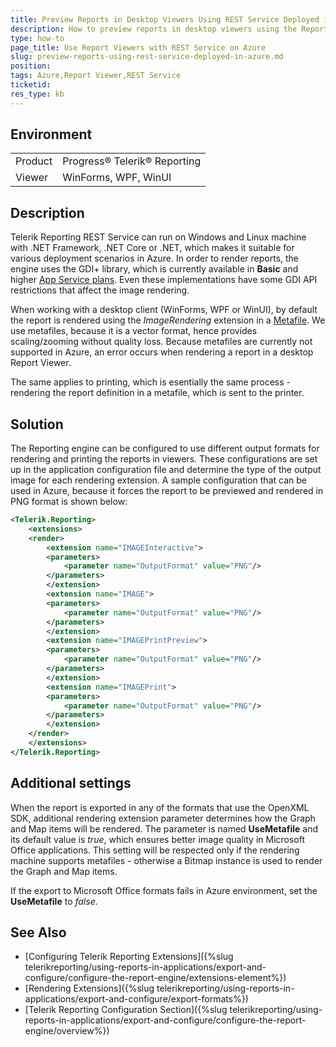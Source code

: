 ```yaml
---
title: Preview Reports in Desktop Viewers Using REST Service Deployed in Azure
description: How to preview reports in desktop viewers using the Reporting REST Service deployed in Azure
type: how-to
page_title: Use Report Viewers with REST Service on Azure
slug: preview-reports-using-rest-service-deployed-in-azure.md
position: 
tags: Azure,Report Viewer,REST Service
ticketid: 
res_type: kb
---
```


## Environment

<table>
	<tr>
		<td>Product</td>
		<td>Progress® Telerik® Reporting</td>
	</tr>
	<tr>
		<td>Viewer</td>
		<td>WinForms, WPF, WinUI</td>
	</tr>
</table>

## Description

Telerik Reporting REST Service can run on Windows and Linux  machine with .NET Framework, .NET Core or .NET, which makes it suitable for various deployment scenarios in Azure. In order to render reports, the engine uses the GDI+ library, which is currently available in **Basic** and higher [App Service plans](https://azure.microsoft.com/en-us/pricing/details/app-service/windows/). Even these implementations have some GDI API restrictions that affect the image rendering.

When working with a desktop client (WinForms, WPF or WinUI), by default the report is rendered using the *ImageRendering* extension in a [Metafile](https://learn.microsoft.com/en-us/openspecs/windows_protocols/ms-emf/91c257d7-c39d-4a36-9b1f-63e3f73d30ca). We use metafiles, because it is a vector format, hence provides scaling/zooming without quality loss. Because metafiles are currently not supported in Azure, an error occurs when rendering a report in a desktop Report Viewer.

The same applies to printing, which is esentially the same process - rendering the report definition in a metafile, which is sent to the printer.

## Solution

The Reporting engine can be configured to use different output formats for rendering and printing the reports in viewers. These configurations are set up in the application configuration file and determine the type of the output image for each rendering extension. A sample configuration that can be used in Azure, because it forces the report to be previewed and rendered in PNG format is shown below:

````XML
<Telerik.Reporting>
	<extensions>
	<render>
		<extension name="IMAGEInteractive">
		<parameters>
			<parameter name="OutputFormat" value="PNG"/>
		</parameters>
		</extension>
		<extension name="IMAGE">
		<parameters>
			<parameter name="OutputFormat" value="PNG"/>
		</parameters>
		</extension>
		<extension name="IMAGEPrintPreview">
		<parameters>
			<parameter name="OutputFormat" value="PNG"/>
		</parameters>
		</extension>
		<extension name="IMAGEPrint">
		<parameters>
			<parameter name="OutputFormat" value="PNG"/>
		</parameters>
		</extension>
	</render>
	</extensions>
</Telerik.Reporting>
````

## Additional settings

When the report is exported in any of the formats that use the OpenXML SDK, additional rendering extension parameter determines how the Graph and Map items will be rendered. The parameter is named **UseMetafile** and its default value is *true*, which ensures better image quality in Microsoft Office applications. This setting will be respected only if the rendering machine supports metafiles - otherwise a Bitmap instance is used to render the Graph and Map items.

If the export to Microsoft Office formats fails in Azure environment, set the **UseMetafile** to *false*.

## See Also

* [Configuring Telerik Reporting Extensions]({%slug telerikreporting/using-reports-in-applications/export-and-configure/configure-the-report-engine/extensions-element%})
* [Rendering Extensions]({%slug telerikreporting/using-reports-in-applications/export-and-configure/export-formats%})
* [Telerik Reporting Configuration Section]({%slug telerikreporting/using-reports-in-applications/export-and-configure/configure-the-report-engine/overview%})
